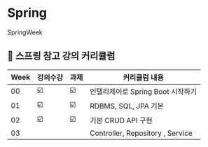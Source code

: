# Spring
SpringWeek
##  🍎 스프링 참고 강의 커리큘럼

| Week | 강의수강 | 과제 |커리큘럼 내용 |
| ------ | -- | -- |----------- |
| 00 | ☑️ | ☑️ | 인텔리제이로 Spring Boot 시작하기  |
| 01 | ☑️ | ☑️ | RDBMS, SQL, JPA 기본 |
| 02 | ☑️ | ☑️ | 기본 CRUD API 구현 |
| 03 |  |  | Controller, Repository , Service |
